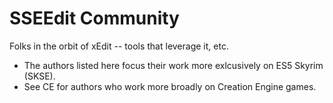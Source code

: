 # SSEEdit Community

Folks in the orbit of xEdit -- tools that leverage it, etc.

- The authors listed here focus their work more exlcusively on ES5 Skyrim (SKSE).
- See CE for authors who work more broadly on Creation Engine games.